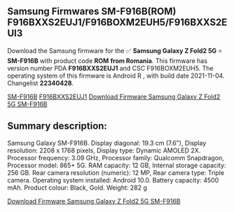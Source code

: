 <h2>Samsung Firmwares SM-F916B(ROM) F916BXXS2EUJ1/F916BOXM2EUH5/F916BXXS2EUI3</h2>
Download the Samsung firmware for the ✅ <strong>Samsung Galaxy Z Fold2 5G </strong> ⭐ <strong>SM-F916B</strong> with product code <strong>ROM</strong> <strong> from Romania</strong>. This firmware has version number PDA <strong>F916BXXS2EUJ1</strong> and CSC F916BOXM2EUH5. The operating system of this firmware is Android R , with build date 2021-11-04. Changelist <strong>22340428</strong>.


[SM-F916B](https://samfirm.shop/samsung/model/SM-F916B)
[F916BXXS2EUJ1](https://samfirm.shop/samsung/pda/F916BXXS2EUJ1)
[Download Firmware Samsung Galaxy Z Fold2 5G SM-F916B](https://samfirm.shop/samsung/firmware/471202)
<h2>Summary description:</h2>
<p>Samsung Galaxy SM-F916B. Display diagonal: 19.3 cm (7.6"), Display resolution: 2208 x 1768 pixels, Display type: Dynamic AMOLED 2X. Processor frequency: 3.09 GHz, Processor family: Qualcomm Snapdragon, Processor model: 865+ 5G. RAM capacity: 12 GB, Internal storage capacity: 256 GB. Rear camera resolution (numeric): 12 MP, Rear camera type: Triple camera. Operating system installed: Android 10.0. Battery capacity: 4500 mAh. Product colour: Black, Gold. Weight: 282 g</p>


[Download Firmware Samsung Galaxy Z Fold2 5G SM-F916B](https://samfirm.shop/samsung/firmware/471202)
